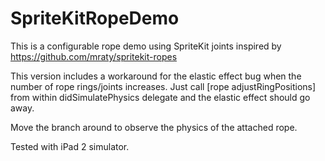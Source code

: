 # SpriteKitRopeDemo
This is a configurable rope demo using SpriteKit joints inspired by https://github.com/mraty/spritekit-ropes

This version includes a workaround for the elastic effect bug when the number of rope rings/joints increases. Just call [rope adjustRingPositions] from within didSimulatePhysics delegate and the elastic effect should go away.

Move the branch around to observe the physics of the attached rope.

Tested with iPad 2 simulator.

